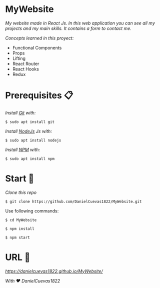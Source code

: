 # MyWebsite

_My website made in React Js. In this web application you can see all my projects and my main skills. It contains a form to contact me._

_Concepts learned in this proyect:_

* Functional Components
* Props
* Lifting
* React Router
* React Hooks
* Redux

# Prerequisites 📋
_Install [Git](https://git-scm.com/) with:_
```
$ sudo apt install git
```

_Install [NodeJs](https://nodejs.org/en/) Js with:_
```
$ sudo apt install nodejs
```

_Install [NPM](https://www.npmjs.com/) with:_
```
$ sudo apt install npm
```
# Start 🚀

_Clone this repo_
```
$ git clone https://github.com/DanielCuevas1822/MyWebsite.git
```
Use following commands:
```
$ cd MyWebsite
```
```
$ npm install
```
```
$ npm start
```

# URL 📌

_https://danielcuevas1822.github.io/MyWebsite/_

_With ❤️ DanielCuevas1822_
